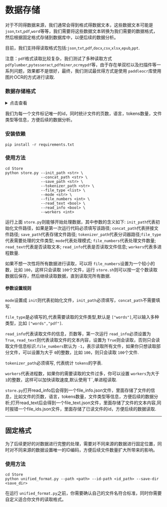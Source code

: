 # 数据存储

对于不同得数据来源，我们通常会得到格式得数据文本，这些数据文本可能是 `json`,`txt`,`pdf`,`word`等等，我们需要将这些数据文本转换为我们需要的数据格式，然后根据固定格式存储到数据库中，以便后续的数据分析。

目前，我们支持得读取格式包括:`json`,`txt`,`pdf`,`docx`,`csv`,`xlsx`,`epub`,`ppt`.

注意：`pdf`格式读取比较复杂，我们测试了多种读取方式 `pdfplumber`,`pytesseract`,`pdfminer`,`ocrmypdf`等，由于存在单双栏以及扫描件等一系列问题，效果都不是很好，最终，我们测试最优得方式是使用 `paddleocr`库使用图片OCR的方式进行读取.

### 数据存储格式

</details>

<details><summary>点击查看</summary>

```
{
    "file_title": "Elementary_theory_of_factoring_trinomials_with_integer",
    "file_type": "pdf",
    "file_address":"Elementary_theory_of_factoring_trinomials_with_integer.pdf",
    "file_pages": 9,
    "file_language": "en",
    "file_dir": "book_en",
    "file_tokens": 6650,
    "file_id": "PLWAze3iG6So",
    "text": "This article ...",
}
```

</details>

我们为每一个文件标记唯一的id，同时统计文件的页数，语言，tokens数量，文件类型等信息，方便后续的数据分析。

### 安装依赖

```
pip install -r requirements.txt
```

### 使用方法

```
cd Store
python store.py --init_path <str> \
                --concat_path <str> \
                --save_path <str> \
                --tokenizer_path <str> \
                --file_type <list> \
                --mode <str> \
                --file_numbers <int> \
                --read_text <bool> \
                --read_info <bool> \
                --workers <int> 
```

运行上面 `store.py`则能够开始处理数据，其中参数的含义如下:
    `init_path`代表初始化文件路径，如果是第一次运行代码必须填写该路径;
    `concat_path`代表拼接文件路径; `save_path`代表存储文件路径;
    `tokenizer_path`代表分词器路径;`file_type`代表需要处理的文件类型;
    `mode`代表处理模式; `file_numbers`代表处理文件数量;
    `read_text`代表是否读取文本; `read_info`代表是否读取文件信息;
    `workers`代表多进程数量.

如果不想一次性将所有数据进行读取，可以将 `file_numbers`设置为一个较小的数，比如 `100`，这样只会读取 `100`个文件，运行 `store.sh`则可以按一定个数读取数据后保存，然后继续读取数据，直到读取完所有数据.

#### 参数设置规则

`mode`设置成 `init`则代表初始化文件，`init_path`必须填写，`concat_path`不需要填写.

`file_type`是必填写的,代表需要读取的文件类型,默认是 `["words"]`,可以输入多种类型，比如 `["words","pdf"]`.

`read_info`代表读取文件的信息，页数等，第一次运行 `read_info`必须设置为 `True`, `read_text`则代表读取文件的文本内容，设置为 `True`则会读取，否则只会读取文件信息标识.`file_numbers`默认为 `-1`，表示读取所有文件，如果你只想读取部分文件，可以设置为大于 `0`的整数，比如 `100`，则只会读取 `100`个文件.

`tokenizer_path`必须填写, 代表统计 `tokens`的字表.

`workers`代表进程数，如果你的需要读取的文件过多，你可以设置 `workers`为大于 `1`的整数，这样可以加快读取速度,默认使用`1``,单进程读取.

`store.py`打开read_info后会得到一个file_info.json文件，里面存储了文件的信息，比如文件的页数，语言，tokens数量，文件类型等信息，方便后续的数据分析;打开read_text后会得到一个file_text.json文件，里面存储了文件的文本内容,同时报错一个file_ids.json文件，里面存储了已读文件的id，方便后续的数据读取.

---

## 固定格式

为了后续更好的对数据进行完整的处理，需要对不同来源的数据进行固定位置，同时对不同来源的数据设置唯一的ID编码，方便后续文件数量扩大所带来的影响。

### 使用方法

```
cd Store
python unified_format.py --path <path> --id-path <id_path> --save-dir <save_dir>
```

在运行 `unified_format.py`之前，你需要确认自己的文件名符合标准，同时你需要自定义适合你文件的读取格式。
